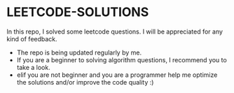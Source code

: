 # LEETCODE-SOLUTIONS
In this repo, I solved some leetcode questions. I will be appreciated for any kind of feedback.

- The repo is being updated regularly by me. 
- If you are a beginner to solving algorithm questions, I recommend you to take a look. 
- elif you are not beginner and you are a programmer help me optimize the solutions and/or improve the code quality :)
